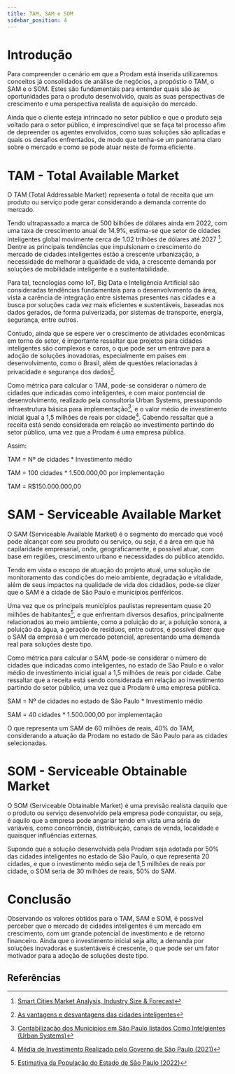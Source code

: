 ```yaml
---
title: TAM, SAM e SOM
sidebar_position: 4
---
```


# Introdução
Para compreender o cenário em que a Prodam está inserida utilizaremos conceitos já consolidados de análise de negócios, a propóstio o TAM, o SAM e o SOM. Estes são fundamentais para entender quais são as oportunidades para o produto desenvolvido, quais as suas perspectivas de crescimento e uma perspectiva realista de aquisição do mercado.

Ainda que o cliente esteja intrincado no setor público e que o produto seja voltado para o setor público, é imprescindível que se faça tal processo afim de depreender os agentes envolvidos, como suas soluções são aplicadas e quais os desafios enfrentados, de modo que tenha-se um panorama claro sobre o mercado e como se pode atuar neste de forma eficiente.

# TAM - Total Available Market
O TAM (Total Addressable Market) representa o total de receita que um produto ou serviço pode gerar considerando a demanda corrente do mercado.

Tendo ultrapassado a marca de 500 bilhões de dólares ainda em 2022, com uma taxa de crescimento anual de 14.9%, estima-se que setor de cidades inteligentes global movimente cerca de 1.02 trilhões de dólares até 2027 [^1]. Dentre as principais tendências que impulsionam o crescimento do mercado de cidades inteligentes estão a crescente urbanização, a necessidade de melhorar a qualidade de vida, a crescente demanda por soluções de mobilidade inteligente e a sustentabilidade.  

Para tal, tecnologias como IoT, Big Data e Inteligência Artificial são consideradas tendências fundamentais para o desenvolvimento da área, vista a carência de integração entre sistemas presentes nas cidades e a busca por soluções cada vez mais eficientes e sustentáveis, baseadas nos dados gerados, de forma pulverizada, por sistemas de transporte, energia, segurança, entre outros.

Contudo, ainda que se espere ver o crescimento de atividades econômicas em torno do setor, é importante ressaltar que projetos para cidades inteligentes são complexos e caros, o que pode ser um entrave para a adoção de soluções inovadoras, especialmente em países em desenvolvimento, como o Brasil, além de questões relacionadas à privacidade e segurança dos dados[^2].

Como métrica para calcular o TAM, pode-se considerar o número de cidades que indicadas como inteligentes, e com maior pontencial de desenvolvimento, realizado pela consultoria Urban Systems, pressupondo infraestrutura básica para implementação[^3], e o valor médio de investimento inicial igual a 1,5 milhões de reais por cidade[^4]. Cabendo ressaltar que a receita está sendo considerada em relação ao investimento partindo do setor público, uma vez que a Prodam é uma empresa pública.

Assim:

TAM = Nº de cidades * Investimento médio

TAM = 100 cidades * 1.500.000,00 por implementação

TAM = R$150.000.000,00

# SAM - Serviceable Available Market
O SAM (Serviceable Available Market) é o segmento do mercado que você pode alcançar com seu produto ou serviço, ou seja, é a área em que há capilaridade empresarial, onde, geograficamente, é possível atuar, com base em regiões, crescimento urbano e necessidades do público atendido.

Tendo em vista o escopo de atuação do projeto atual, uma solução de monitoramento das condições do meio ambiente, degradação e vitalidade, além de seus impactos na qualidade de vida dos cidadãos, pode-se dizer que o SAM é a cidade de São Paulo e municípios periféricos. 

Uma vez que os principais municípios paulistas representam quase 20 milhões de habitantes[^5], e que enfrentam diversos desafios, principalmente relacionados ao meio ambiente, como a poluição do ar, a poluição sonora, a poluição da água, a geração de resíduos, entre outros, é possível dizer que o SAM da empresa é um mercado potencial, apresentando uma demanda real para soluções deste tipo.

Como métrica para calcular o SAM, pode-se considerar o número de cidades que indicadas como inteligentes, no estado de São Paulo e o valor médio de investimento inicial igual a 1,5 milhões de reais por cidade. Cabe ressaltar que a receita está sendo considerada em relação ao investimento partindo do setor público, uma vez que a Prodam é uma empresa pública.

SAM = Nº de cidades no estado de São Paulo * Investimento médio

SAM = 40 cidades * 1.500.000,00 por implementação

O que representa um SAM de 60 milhões de reais, 40% do TAM, considerando a atuação da Prodam no estado de São Paulo para as cidades selecionadas.

# SOM - Serviceable Obtainable Market
O SOM (Serviceable Obtainable Market) é uma previsão realista daquilo que o produto ou serviço desenvolvido pela empresa pode conquistar, ou seja, é aquilo que a empresa pode angariar tendo em vista uma séria de variáveis, como concorrência, distribuição, canais de venda, localidade e quaisquer influências externas.

Supondo que a solução desenvolvida pela Prodam seja adotada por 50% das cidades inteligentes no estado de São Paulo, o que representa 20 cidades, e que o investimento médio seja de 1,5 milhões de reais por cidade, o SOM seria de 30 milhões de reais, 50% do SAM.

# Conclusão
Observando os valores obtidos para o TAM, SAM e SOM, é possível perceber que o mercado de cidades inteligentes é um mercado em crescimento, com um grande potencial de investimento e de retorno financeiro. Ainda que o investimento inicial seja alto, a demanda por soluções inovadoras e sustentáveis é crescente, o que pode ser um fator motivador para a adoção de soluções deste tipo.

## Referências
[^1]: [Smart Cities Market Analysis, Industry Size & Forecast](https://www.marketsandmarkets.com/Market-Reports/smart-cities-market-542.html)
[^2]: [As vantagens e desvantagens das cidades inteligentes](https://www.estimativa.org.br/cidades-inteligentes-vantagens-e-desvantagens/)
[^3]: [Contabilização dos Municípios em São Paulo listados Como Intelgientes (Urban Systems)](https://app.powerbi.com/view?r=eyJrIjoiZjA4ZDY1ZmYtZjQ0OS00ODM0LWE0OTctOWNmOGFkODY3NDVkIiwidCI6IjA0ZTcxZThlLTUwZDMtNDU1ZC04ODAzLWM3ZGI4ODhkNjRiYiJ9&disablecdnExpiration=1693615750)
[^4]: [Média de Investimento Realizado pelo Governo de São Paulo (2021)](https://www.saopaulo.sp.gov.br/spnoticias/sp-lanca-programa-cidades-inteligentes-para-modernizar-gestao-publica/)
[^5]: [Estimativa da População do Estado de São Paulo (2022)](https://exame.com/brasil/censo-2022-as-10-cidades-mais-populosas-do-estado-de-sao-paulo/)